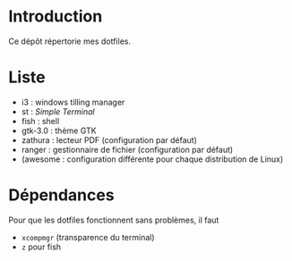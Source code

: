# Introduction
Ce dépôt répertorie mes dotfiles.

# Liste

  - i3 : windows tilling manager
  - st : *Simple Terminal*
  - fish : shell
  - gtk-3.0 : thème GTK
  - zathura : lecteur PDF (configuration par défaut)
  - ranger : gestionnaire de fichier (configuration par défaut)
  - (awesome : configuration différente pour chaque distribution de Linux)

# Dépendances
Pour que les dotfiles fonctionnent sans problèmes, il faut

  - `xcompmgr` (transparence du terminal)
  - `z` pour fish
